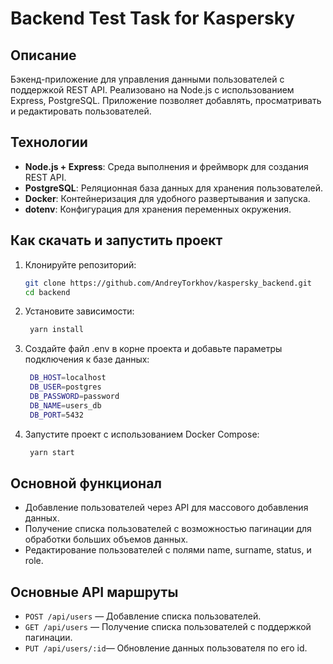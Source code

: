 # Backend Test Task for Kaspersky

## Описание

Бэкенд-приложение для управления данными пользователей с поддержкой REST API. Реализовано на Node.js с использованием Express, PostgreSQL. Приложение позволяет добавлять, просматривать и редактировать пользователей.

## Технологии

- **Node.js + Express**: Среда выполнения и фреймворк для создания REST API.
- **PostgreSQL**: Реляционная база данных для хранения пользователей.
- **Docker**: Контейнеризация для удобного развертывания и запуска.
- **dotenv**: Конфигурация для хранения переменных окружения.

## Как скачать и запустить проект

1. Клонируйте репозиторий:
   ```bash
   git clone https://github.com/AndreyTorkhov/kaspersky_backend.git
   cd backend
   ```
2. Установите зависимости:

   ```bash
    yarn install
   ```

3. Создайте файл .env в корне проекта и добавьте параметры подключения к базе данных:
   ```bash
    DB_HOST=localhost
    DB_USER=postgres
    DB_PASSWORD=password
    DB_NAME=users_db
    DB_PORT=5432
   ```
4. Запустите проект с использованием Docker Compose:
   ```bash
    yarn start
   ```

## Основной функционал

- Добавление пользователей через API для массового добавления данных.
- Получение списка пользователей с возможностью пагинации для обработки больших объемов данных.
- Редактирование пользователей с полями name, surname, status, и role.

## Основные API маршруты

- `POST /api/users` — Добавление списка пользователей.
- `GET /api/users` — Получение списка пользователей с поддержкой пагинации.
- `PUT /api/users/:id`— Обновление данных пользователя по его id.
